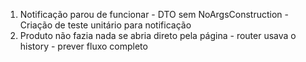 1. Notificação parou de funcionar - DTO sem NoArgsConstruction - Criação de teste unitário para notificação
2. Produto não fazia nada se abria direto pela página - router usava o history - prever fluxo completo